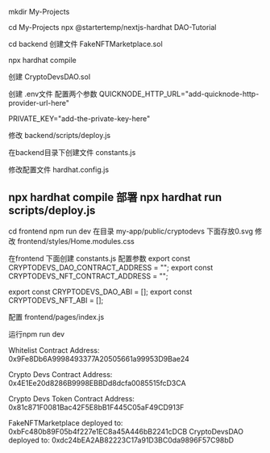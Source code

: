 mkdir My-Projects

cd My-Projects
npx @startertemp/nextjs-hardhat DAO-Tutorial

cd backend
创建文件 FakeNFTMarketplace.sol

npx hardhat compile

创建 CryptoDevsDAO.sol

创建 .env文件
配置两个参数
QUICKNODE_HTTP_URL="add-quicknode-http-provider-url-here"

PRIVATE_KEY="add-the-private-key-here"

修改 backend/scripts/deploy.js

在backend目录下创建文件 constants.js

修改配置文件 hardhat.config.js

npx hardhat compile
部署 npx hardhat run scripts/deploy.js
-----
cd frontend
npm run dev
在目录 my-app/public/cryptodevs 下面存放0.svg
修改 frontend/styles/Home.modules.css

在frontend 下面创建 constants.js
配置参数 
export const CRYPTODEVS_DAO_CONTRACT_ADDRESS = "";
export const CRYPTODEVS_NFT_CONTRACT_ADDRESS = "";

export const CRYPTODEVS_DAO_ABI = [];
export const CRYPTODEVS_NFT_ABI = [];

配置 frontend/pages/index.js

运行npm run dev



Whitelist Contract Address: 0x9Fe8Db6A9998493377A20505661a99953D9Bae24

Crypto Devs Contract Address: 0x4E1Ee20d8286B9998EBBDd8dcfa0085515fcD3CA

Crypto Devs Token Contract Address: 0x81c871F0081Bac42F5E8bB1F445C05aF49CD913F

FakeNFTMarketplace deployed to:  0xbFc480b89F05b4f227e1EC8a45A446bB2241cDCB
CryptoDevsDAO deployed to:  0xdc24bEA2AB82223C17a91D3BC0da9896F57C98bD
